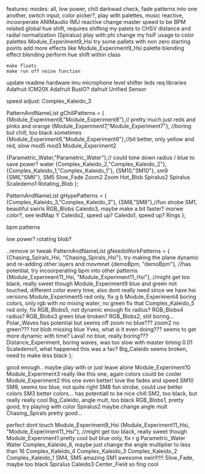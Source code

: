 
features: 
  modes: all, low power, chill
  darkwad check, 
  fade patterns into one another, 
  switch input, 
  color picker?, play with palettes, 
  music reactive,  incoorperate ANIMaudio
  IMU reactive
  change master speed to be BPM related
  global hue shift, requires shifting my palets to CHSV
  distance and radial normalization (Spiralus)
  play with phi
  change my hsiF usage to color palettes Module_Experiment9_Hsi
  try some pallets with non zero starting points
  add more effects like Module_Experiment9_Hsi
  palette blending
  effect blending
  perform hue shift within class
  

    make floats
    make run off noise function



update readme
hardware
  imu
  microphone
  level shifter
  leds
req libraries
  Adafruit ICM20X
  Adafruit BusIO?
  dafruit Unified Sensor


  


speed adjust:
Complex_Kaleido_3

PatternAndNameList gChillPatterns = {
  {Module_Experiment8,"Module_Experiment8"},// pretty much just reds and pinks and orange
  {Module_Experiment7,"Module_Experiment7"}, //boring but chill, too black sometimes
  {Module_Experiment6,"Module_Experiment6"},//bit better, only yellow and red, slow
  mod5
  mod3
  Module_Experiment2

  {Parametric_Water,"Parametric_Water"},// could tone down radius / blue to save power?
  water
  {Complex_Kaleido_2,"Complex_Kaleido_2"},
  {Complex_Kaleido_1,"Complex_Kaleido_1"},
  {SM10,"SM10"},
  sm9
  {SM6,"SM6"},
  SM5
  Slow_Fade
  Zoom2
  Zoom
  Hot_Blob
  Spiralus2
  Spiralus
  Scaledemo1
  Rotating_Blob
};

PatternAndNameList gHypePatterns = {
  {Complex_Kaleido_3,"Complex_Kaleido_3"},
  {SM8,"SM8"},//fun strobe
  SM1, beautiful swirls
  RGB_Blobs
  Caleido3, maybe make a bit faster? morwe color?, see ledMap Y
  Caleido2, speed up?
  Caleido1, speed up?
  Rings
};

bpm patterns


low power?
rotating blob?

..remove or tweak
PatternAndNameList gNeedsWorkPatterns = {
  {Chasing_Spirals_Hsi, "Chasing_Spirals_Hsi"}, try making the plane dynamic and re-adding other layers and movmnet
  {demoBpm, "demoBpm"}, //has potential, try incoorperating bpm into other patterns
  {Module_Experiment11_Hsi, "Module_Experiment11_Hsi"}, //might get too black, really sweet though
  Module_Experiment9 blue and green not touched, different color every time, also dont really need since we have hsi versions
  Module_Experiment5 red only, fix g b 
  Module_Experiment4 boring colors, only rgb with no mixing
  water, no green fix that
  Complex_Kaleido_5 red only, fix
  RGB_Blobs5, not dynamic enough fix radius?
  RGB_Blobs4 radius?
  RGB_Blobs3 green blue broken?
  RGB_Blobs2, still boring...
  Polar_Waves has potential but seems off
  zoom no blue???
  zoom2 no green???
  hot blob missing blue
  Yves, what is it even doing???  seems to get more dynamic with time?
  Lava1 no blue, really boring???
  Distance_Experiment, boring
  waves, was too slow with master timing 0.01
  Scaledemo1, what happened this was a fav?
  Big_Caleido seems broken, need to make less black
};


good enough.. maybe play with or just leave alone
  Module_Experiment10
  Module_Experiment3 really like this one, again colors could be cooler
  Module_Experiment2 this one even better! love the fades and speed
  SM10
  SM9, seems too blue, not quite right
  SM8 fun strobe, could use better colors
  SM3 better colors... has potentiall to be nice chill
  SM2, too black, but really really cool
  Big_Caleido, angle mult, too black
  RGB_Blobs1, pretty good, try playing with color
  Spiralus2 maybe change angle mult
  Chasing_Spirals pretty good...


perfect dont touch
  Module_Experiment9_Hsi
  {Module_Experiment11_Hsi, "Module_Experiment11_Hsi"}, //might get too black, really sweet though
  Module_Experiment1 pretty cool but blue only, fix r g
  Parametric_Water
  Water
  Complex_Kaleido_6, maybe just change the angle multiplier to less than 16
  Complex_Kaleido_4
  Complex_Kaleido_3
  Complex_Kaleido_2
  Complex_Kaleido_1
  SM4, SM5 amazing
  SM1 awesome swirl!!!!!
  Slow_Fade, maybe too black
  Spiralus
  Caleido3
  Center_Field so fing cool




